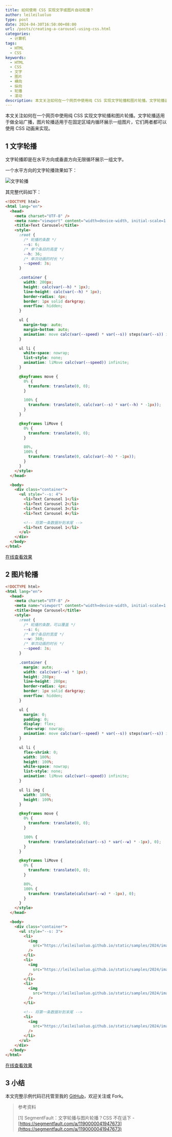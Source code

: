 ```yaml
---
title: 如何使用 CSS 实现文字或图片自动轮播？
author: leileiluoluo
type: post
date: 2024-04-30T16:50:00+08:00
url: /posts/creating-a-carousel-using-css.html
categories:
  - 计算机
tags:
  - HTML
  - CSS
keywords:
  - HTML
  - CSS
  - 文字
  - 图片
  - 横向
  - 纵向
  - 轮播
  - 滚动
description: 本文关注如何在一个网页中使用纯 CSS 实现文字轮播和图片轮播。文字轮播适用于做全站广播，图片轮播适用于在固定区域内循环展示一组图片，它们两者都可以使用 CSS 动画来实现。
---
```


本文关注如何在一个网页中使用纯 CSS 实现文字轮播和图片轮播。文字轮播适用于做全站广播，图片轮播适用于在固定区域内循环展示一组图片，它们两者都可以使用 CSS 动画来实现。

## 1 文字轮播

文字轮播即是在水平方向或垂直方向无限循环展示一组文字。

一个水平方向的文字轮播效果如下：

![文字轮播](https://leileiluoluo.github.io/static/images/uploads/2024/04/text-carousel.gif)

其完整代码如下：

```html
<!DOCTYPE html>
<html lang="en">
  <head>
    <meta charset="UTF-8" />
    <meta name="viewport" content="width=device-width, initial-scale=1.0" />
    <title>Text Carousel</title>
    <style>
      :root {
        /* 轮播的条数 */
        --s: 6;
        /* 单个条目的高度 */
        --h: 36;
        /* 单次动画的时长 */
        --speed: 3s;
      }

      .container {
        width: 200px;
        height: calc(var(--h) * 1px);
        line-height: calc(var(--h) * 1px);
        border-radius: 4px;
        border: 1px solid darkgray;
        overflow: hidden;
      }

      ul {
        margin-top: auto;
        margin-bottom: auto;
        animation: move calc(var(--speed) * var(--s)) steps(var(--s)) infinite;
      }

      ul li {
        white-space: nowrap;
        list-style: none;
        animation: liMove calc(var(--speed)) infinite;
      }

      @keyframes move {
        0% {
          transform: translate(0, 0);
        }

        100% {
          transform: translate(0, calc(var(--s) * var(--h) * -1px));
        }
      }

      @keyframes liMove {
        0% {
          transform: translate(0, 0);
        }

        80%,
        100% {
          transform: translate(0, calc(var(--h) * -1px));
        }
      }
    </style>
  </head>

  <body>
    <div class="container">
      <ul style="--s: 4">
        <li>Text Carousel 1</li>
        <li>Text Carousel 2</li>
        <li>Text Carousel 3</li>
        <li>Text Carousel 4</li>

        <!-- 将第一条数据补到末尾 -->
        <li>Text Carousel 1</li>
      </ul>
    </div>
  </body>
</html>
```

[在线查看效果](https://leileiluoluo.github.io/static/samples/2024/text-carousel/text-carousel.html)

## 2 图片轮播

```html
<!DOCTYPE html>
<html lang="en">
  <head>
    <meta charset="UTF-8" />
    <meta name="viewport" content="width=device-width, initial-scale=1.0" />
    <title>Image Carousel</title>
    <style>
      :root {
        /* 轮播的条数，可以覆盖 */
        --s: 6;
        /* 单个条目的宽度 */
        --w: 360;
        /* 单次动画的时长 */
        --speed: 3s;
      }

      .container {
        margin: auto;
        width: calc(var(--w) * 1px);
        height: 280px;
        line-height: 280px;
        border-radius: 4px;
        border: 1px solid darkgray;
        overflow: hidden;
      }

      ul {
        margin: 0;
        padding: 0;
        display: flex;
        flex-wrap: nowrap;
        animation: move calc(var(--speed) * var(--s)) steps(var(--s)) infinite;
      }

      ul li {
        flex-shrink: 0;
        width: 100%;
        height: 100%;
        white-space: nowrap;
        list-style: none;
        animation: liMove calc(var(--speed)) infinite;
      }

      ul li img {
        width: 100%;
        height: 100%;
      }

      @keyframes move {
        0% {
          transform: translate(0, 0);
        }

        100% {
          transform: translate(calc(var(--s) * var(--w) * -1px), 0);
        }
      }

      @keyframes liMove {
        0% {
          transform: translate(0, 0);
        }

        80%,
        100% {
          transform: translate(calc(var(--w) * -1px), 0);
        }
      }
    </style>
  </head>

  <body>
    <div class="container">
      <ul style="--s: 3">
        <li>
          <img
            src="https://leileiluoluo.github.io/static/samples/2024/image-carousel/images/image-carousel-1.png"
          />
        </li>
        <li>
          <img
            src="https://leileiluoluo.github.io/static/samples/2024/image-carousel/images/image-carousel-2.png"
          />
        </li>
        <li>
          <img
            src="https://leileiluoluo.github.io/static/samples/2024/image-carousel/images/image-carousel-3.png"
          />
        </li>

        <!-- 将第一条数据补到末尾 -->
        <li>
          <img
            src="https://leileiluoluo.github.io/static/samples/2024/image-carousel/images/image-carousel-1.png"
          />
        </li>
      </ul>
    </div>
  </body>
</html>
```

[在线查看效果](https://leileiluoluo.github.io/static/samples/2024/image-carousel/image-carousel.html)

## 3 小结

本文完整示例代码已托管至我的 [GitHub](https://github.com/leileiluoluo/html-exercises/tree/main/carousel-sample)，欢迎关注或 Fork。

> 参考资料
>
> [1] SegmentFault：文字轮播与图片轮播？CSS 不在话下 - [https://segmentfault.com/a/1190000041947673](https://segmentfault.com/a/1190000041947673)
